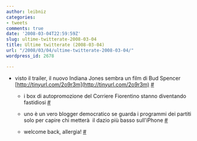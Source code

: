 ```yaml
---
author: leibniz
categories:
- tweets
comments: true
date: '2008-03-04T22:59:59Z'
slug: ultime-twitterate-2008-03-04
title: Ultime twitterate (2008-03-04)
url: "/2008/03/04/ultime-twitterate-2008-03-04/"
wordpress_id: 2678

---
```

* visto il trailer, il nuovo Indiana Jones sembra un film di Bud Spencer [http://tinyurl.com/2o9r3m](http://tinyurl.com/2o9r3m) [#](http://twitter.com/leibniz/statuses/766435424)

	
  * i box di autopromozione del Corriere Fiorentino stanno diventando fastidiosi [#](http://twitter.com/leibniz/statuses/766450764)

	
  * uno è un vero blogger democratico se guarda i programmi dei partiti solo per capire chi metterà  il dazio più basso sull'iPhone [#](http://twitter.com/leibniz/statuses/766552398)

	
  * welcome back, allergia! [#](http://twitter.com/leibniz/statuses/766741756)


